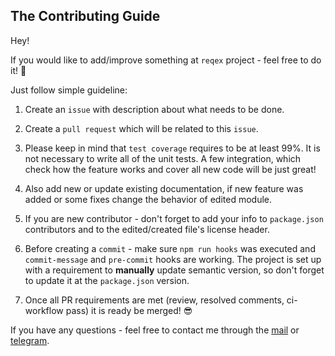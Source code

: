 ## The Contributing Guide

Hey!

If you would like to add/improve something at `reqex` project - feel free to do it! 🚀

Just follow simple guideline:

1.  Create an `issue` with description about what needs to be done.

2.  Create a `pull request` which will be related to this `issue`.

3.  Please keep in mind that `test coverage` requires to be at least 99%.
    It is not necessary to write all of the unit tests. A few integration,
    which check how the feature works and cover all new code will be just great!

4.  Also add new or update existing documentation, if new feature was added or
    some fixes change the behavior of edited module.

5.  If you are new contributor - don't forget to add your info to `package.json`
    contributors and to the edited/created file's license header.

6.  Before creating a `commit` - make sure `npm run hooks` was executed and
    `commit-message` and `pre-commit` hooks are working. The project is set up
    with a requirement to **manually** update semantic version, so don't forget
    to update it at the `package.json` version.

7.  Once all PR requirements are met (review, resolved comments, ci-workflow pass) it
    is ready be merged! 😎

If you have any questions - feel free to contact me through the
[mail](mailto:andr.lyt.dev@gmail.com) or [telegram](https://t.me/andr_ll).
